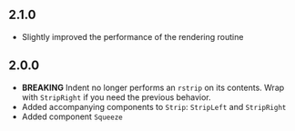 ## 2.1.0

- Slightly improved the performance of the rendering routine

## 2.0.0

- **BREAKING** Indent no longer performs an `rstrip` on its contents.
  Wrap with `StripRight` if you need the previous behavior.
- Added accompanying components to `Strip`: `StripLeft` and `StripRight`
- Added component `Squeeze`
